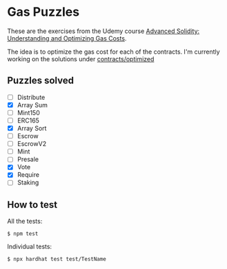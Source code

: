 # Gas Puzzles

These are the exercises from the Udemy course [Advanced Solidity: Understanding and Optimizing Gas Costs](https://www.udemy.com/course/advanced-solidity-understanding-and-optimizing-gas-costs/).

The idea is to optimize the gas cost for each of the contracts. I'm currently working on the solutions under [contracts/optimized](contracts/optimized)

## Puzzles solved
- [ ] Distribute
- [x] Array Sum
- [ ] Mint150
- [ ] ERC165
- [x] Array Sort
- [ ] Escrow
- [ ] EscrowV2
- [ ] Mint
- [ ] Presale
- [x] Vote
- [x] Require
- [ ] Staking

## How to test

All the tests:
```
$ npm test
```

Individual tests:

```
$ npx hardhat test test/TestName
```
